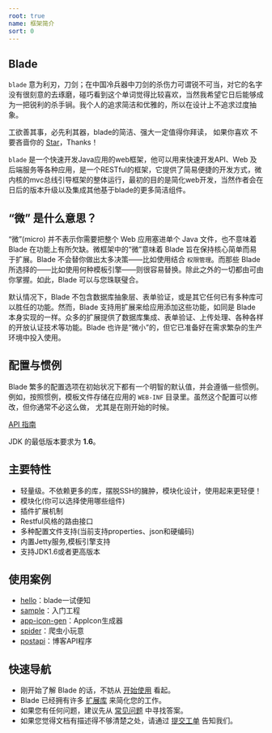 ```yaml
---
root: true
name: 框架简介
sort: 0
---
```


## Blade

 `blade` 意为利刃，刀剑；在中国冷兵器中刀剑的杀伤力可谓锐不可当，对它的名字没有很刻意的去琢磨，碰巧看到这个单词觉得比较喜欢，当然我希望它日后能够成为一把锐利的杀手锏。我个人的追求简洁和优雅的，所以在设计上不追求过度抽象。

 工欲善其事，必先利其器，blade的简洁、强大一定值得你拜读，
 如果你喜欢 不要吝啬你的 [Star](https://github.com/biezhi/blade)，Thanks！

 `blade` 是一个快速开发Java应用的web框架，他可以用来快速开发API、Web 及后端服务等各种应用，是一个RESTful的框架，它提供了简易便捷的开发方式，微内核的mvc总线引导框架的整体运行，最初的目的是简化web开发，当然作者会在日后的版本升级以及集成其他基于blade的更多简洁组件。

## “微” 是什么意思？

“微”(micro) 并不表示你需要把整个 Web 应用塞进单个 Java 文件，也不意味着 Blade 在功能上有所欠缺。微框架中的“微”意味着 Blade 旨在保持核心简单而易于扩展。Blade 不会替你做出太多决策——比如使用结合 `权限管理`。而那些 Blade 所选择的——比如使用何种模板引擎——则很容易替换。除此之外的一切都由可由你掌握。如此，Blade 可以与您珠联璧合。

默认情况下，Blade 不包含数据库抽象层、表单验证，或是其它任何已有多种库可以胜任的功能。然而，Blade 支持用扩展来给应用添加这些功能，如同是 Blade 本身实现的一样。众多的扩展提供了数据库集成、表单验证、上传处理、各种各样的开放认证技术等功能。Blade 也许是“微小”的，但它已准备好在需求繁杂的生产环境中投入使用。

## 配置与惯例

Blade 繁多的配置选项在初始状况下都有一个明智的默认值，并会遵循一些惯例。 例如，按照惯例，模板文件存储在应用的 `WEB-INF` 目录里。虽然这个配置可以修改，但你通常不必这么做， 尤其是在刚开始的时候。

[API 指南](http://bladejava.com/apidocs)

JDK 的最低版本要求为 **1.6**。

## 主要特性

- 轻量级。不依赖更多的库，摆脱SSH的臃肿，模块化设计，使用起来更轻便！
- 模块化(你可以选择使用哪些组件)
- 插件扩展机制
- Restful风格的路由接口
- 多种配置文件支持(当前支持properties、json和硬编码)
- 内置Jetty服务,模板引擎支持
- 支持JDK1.6或者更高版本

## 使用案例

+ [hello](https://github.com/blade-samples/hello)：blade一试便知
+ [sample](https://github.com/blade-samples/sample)：入门工程
+ [app-icon-gen](https://github.com/biezhi/app-icon-gen)：AppIcon生成器
+ [spider](https://github.com/blade-samples/spider)：爬虫小玩意
+ [postapi](https://github.com/blade-samples/postapi)：博客API程序

## 快速导航

- 刚开始了解 Blade 的话，不妨从 [开始使用](/docs/intro/getting_start) 看起。
- Blade 已经拥有许多 [扩展库](/docs/modules) 来简化您的工作。
- 如果您有任何问题，建议先从 [常见问题](/docs/faqs) 中寻找答案。
- 如果您觉得文档有描述得不够清楚之处，请通过 [提交工单](https://github.com/biezhi/blade/docs/issues) 告知我们。

